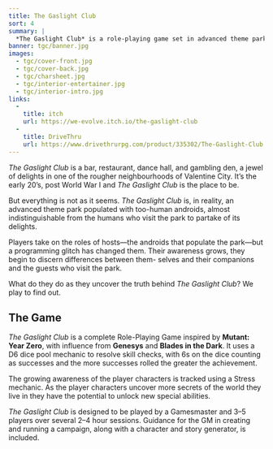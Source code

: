 ```yaml
---
title: The Gaslight Club
sort: 4
summary: |
  *The Gaslight Club* is a role-playing game set in advanced theme park with the veneer of the early 20th Century. The players take on the roles of the theme park's hosts as they attempt to uncover the true nature of the world around them.
banner: tgc/banner.jpg
images:
  - tgc/cover-front.jpg
  - tgc/cover-back.jpg
  - tgc/charsheet.jpg
  - tgc/interior-entertainer.jpg
  - tgc/interior-intro.jpg
links:
  -
    title: itch
    url: https://we-evolve.itch.io/the-gaslight-club
  -
    title: DriveThru
    url: https://www.drivethrurpg.com/product/335302/The-Gaslight-Club
---
```


*The Gaslight Club* is a bar, restaurant, dance hall, and gambling den, a jewel of delights in one of the rougher neighbourhoods of Valentine City. It’s the early 20’s, post World War I and *The Gaslight Club* is the place to be.

But everything is not as it seems. *The Gaslight Club* is, in reality, an advanced theme park populated with too-human androids, almost indistinguishable from the humans who visit the park to partake of its delights.

Players take on the roles of hosts&mdash;the androids that populate the park&mdash;but a programming glitch has changed them. Their awareness grows, they begin to discern differences between them- selves and their companions and the guests who visit the park.

What do they do as they uncover the truth behind *The Gaslight Club*? We play to find out.

## The Game

*The Gaslight Club* is a complete Role-Playing Game inspired by **Mutant: Year Zero**, with influence from **Genesys** and **Blades in the Dark**. It uses a D6 dice pool mechanic to resolve skill checks, with 6s on the dice counting as successes and the more successes rolled the greater the achievement.

The growing awareness of the player characters is tracked using a Stress mechanic. As the player characters uncover more secrets of the world they live in they have the potential to unlock new special abilities.

*The Gaslight Club* is designed to be played by a Gamesmaster and 3–5 players over several 2–4 hour sessions. Guidance for the GM in creating and running a campaign, along with a character and story generator, is included.
